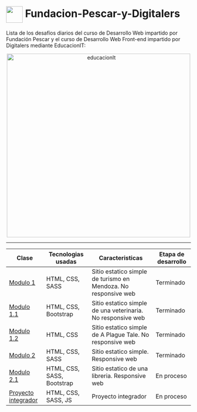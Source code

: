 # <img src="https://github.com/TheDudeThatCode/TheDudeThatCode/blob/master/Assets/Developer.gif" width="45" style="display: inline-block; vertical-align: middle;"/> Fundacion-Pescar-y-Digitalers
Lista de los desafíos diarios del curso de Desarrollo Web impartido por Fundación Pescar y el curso de Desarrollo Web Front-end impartido por Digitalers mediante EducacionIT:

<div align="center">
<img src="https://static.educacionit.com/educacionit/assets/imagotype-it-fill-v2-color.svg" alt="educacionIt" width="500px">
</div>

---

<div align="center">
  
|  Clase  |Tecnologias usadas| Caracteristicas | Etapa de desarrollo |
|---------|-----------|--------------|-----------------|
|<a href="https://bobrukfs.github.io/Fundacion-Pescar-y-Digitalers/Modulo-1/src">Modulo 1</a>|HTML, CSS, SASS| Sitio estatico simple de turismo en Mendoza. No responsive web | Terminado |
|<a href="https://bobrukfs.github.io/Fundacion-Pescar-y-Digitalers/Modulo-1.1/src">Modulo 1.1</a>|HTML, CSS, Bootstrap| Sitio estatico simple de una veterinaria. No responsive web | Terminado |
|<a href="https://bobrukfs.github.io/Fundacion-Pescar-y-Digitalers/Modulo-1.2/src">Modulo 1.2</a>|HTML, CSS| Sitio estatico simple de A Plague Tale. No responsive web | Terminado |
|<a href="https://bobrukfs.github.io/Fundacion-Pescar-y-Digitalers/Modulo-2/src">Modulo 2</a>|HTML, CSS, SASS| Sitio estatico simple. Responsive web | Terminado |
|<a href="https://bobrukfs.github.io/Fundacion-Pescar-y-Digitalers/Modulo-2.1/src">Modulo 2.1</a>|HTML, CSS, SASS, Bootstrap| Sitio estatico de una libreria. Responsive web | En proceso |
|<a href="">Proyecto integrador</a>|HTML, CSS, SASS, JS| Proyecto integrador | En proceso |


</div>
